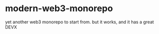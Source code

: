 # modern-web3-monorepo
yet another web3 monorepo to start from. but it works, and it has a great DEVX
